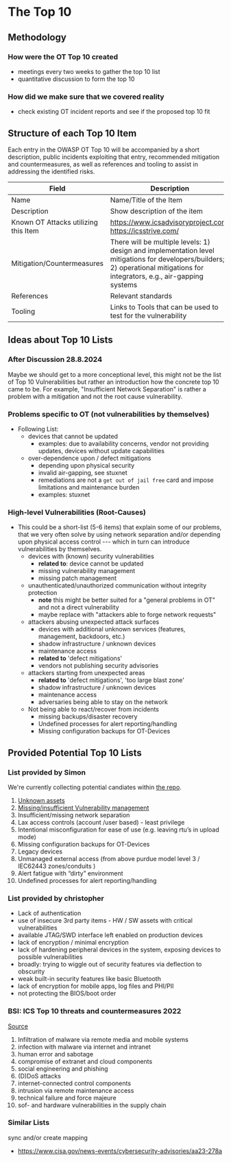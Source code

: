 # The Top 10

## Methodology

### How were the OT Top 10 created

- meetings every two weeks to gather the top 10 list
- quantitative discussion to form the top 10

### How did we make sure that we covered reality

- check existing OT incident reports and see if the proposed top 10 fit

## Structure of each Top 10 Item

Each entry in the OWASP OT Top 10 will be accompanied by a short description, public incidents exploiting that entry, recommended mitigation and countermeasures, as well as references and tooling to assist in addressing the identified risks.

| Field | Description |
| --- | --- |
| Name | Name/Title of the Item |
| Description | Show description of the item |
| Known OT Attacks utilizing this Item | <https://www.icsadvisoryproject.com>, <https://icsstrive.com/> |
| Mitigation/Countermeasures | There will be multiple levels: 1) design and implementation level mitigations for developers/builders;  2) operational mitigations for integrators, e.g., air-gapping systems |
| References| Relevant standards |
| Tooling | Links to Tools that can be used to test for the vulnerability|

## Ideas about Top 10 Lists

### After Discussion 28.8.2024

Maybe we should get to a more conceptional level, this might not be the list of Top 10 Vulnerabilities but rather an introduction how the concrete top 10 came to be. For example, "Insufficient Network Separation" is rather a problem with a mitigation and not the root cause vulnerability.

### Problems specific to OT (not vulnerabilities by themselves)

- Following List:
  - devices that cannot be updated
    - examples: due to availability concerns, vendor not providing updates, devices without update capabilities
  - over-dependence upon / defect mitigations
    - depending upon physical security
    - invalid air-gapping, see stuxnet
    - remediations are not a `get out of jail free` card and impose limitations and maintenance burden
    - examples: stuxnet

### High-level Vulnerabilities (Root-Causes)

- This could be a short-list (5-6 items) that explain some of our problems, that we very often solve by using network separation and/or depending upon physical access control --- which in turn can introduce vulnerabilities by themselves.
  - devices with (known) security vulnerabilities
    - **related to**: device cannot be updated
    - missing vulnerability management
    - missing patch management
  - unauthenticated/unauthorized communication without integrity protection
    - **note** this might be better suited for a "general problems in OT" and not a direct vulnerability
    - maybe replace with "attackers able to forge network requests"
  - attackers abusing unexpected attack surfaces
    - devices with additional unknown services (features, management, backdoors, etc.)
    - shadow infrastructure / unknown devices
    - maintenance access
    - **related to** 'defect mitigations'
    - vendors not publishing security advisories
  - attackers starting from unexpected areas
    - **related to** 'defect mitigations', 'too large blast zone'
    - shadow infrastructure / unknown devices
    - maintenance access
    - adversaries being able to stay on the network
  - Not being able to react/recover from incidents
    - missing backups/disaster recovery
    - Undefined processes for alert reporting/handling
    - Missing configuration backups for OT-Devices

## Provided Potential Top 10 Lists

### List provided by Simon

We're currently collecting potential candiates within [the repo](/docs/potential-top-10).

1. [Unknown assets](/the-top-10/unknown-assets/)
2. [Missing/insufficient Vulnerability management](/the-top-10/missing-vulnerability-management/)
3. Insufficient/missing network separation
4. Lax access controls  (account /user based)  - least privilege
5. Intentional misconfiguration for ease of use (e.g. leaving rtu’s in upload mode)
6. Missing configuration backups for OT-Devices
7. Legacy devices
8. Unmanaged external access (from above purdue model level 3 / IEC62443 zones/conduits )
9. Alert fatigue with “dirty” environment
10. Undefined processes for alert reporting/handling

### List provided by christopher

- Lack of authentication
- use of insecure 3rd party items - HW / SW assets with critical vulnerabilities
- available JTAG/SWD interface left enabled on production devices
- lack of encryption / minimal encryption
- lack of hardening peripheral devices in the system, exposing devices to possible vulnerabilities
- broadly: trying to wiggle out of security features via deflection to obscurity
- weak built-in security features like basic Bluetooth
- lack of encryption for mobile apps, log files and PHI/PII
- not protecting the BIOS/boot order

### BSI: ICS Top 10 threats and countermeasures 2022

[Source](https://www.allianz-fuer-cybersicherheit.de/SharedDocs/Downloads/Webs/ACS/DE/BSI-CS/BSI-CS_005E.pdf?__blob=publicationFile&v=6)

1. Infiltration of malware via remote media and mobile systems
2. infection with malware via internet and intranet
3. human error and sabotage
4. compromise of extranet and cloud components
5. social engineering and phishing
6. (D)DoS attacks
7. internet-connected control components
8. intrusion via remote maintenance access
9. technical failure and force majeure
10. sof- and hardware vulnerabilities in the supply chain


### Similar Lists

sync and/or create mapping

- <https://www.cisa.gov/news-events/cybersecurity-advisories/aa23-278a>
